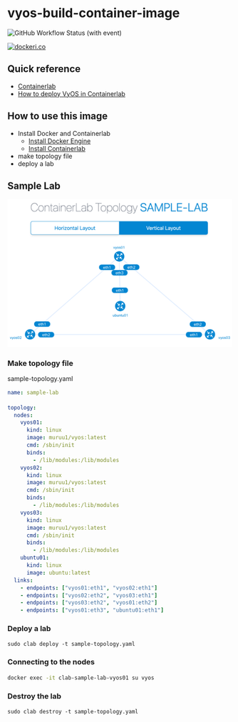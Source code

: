 # vyos-build-container-image

![GitHub Workflow Status (with event)](https://img.shields.io/github/actions/workflow/status/mu-ruU1/vyos-build-container-image/vyos-build-container-image.yaml?style=for-the-badge)

[![dockeri.co](https://dockerico.blankenship.io/image/muruu1/vyos)](https://hub.docker.com/r/muruu1/vyos)

## Quick reference

- [Containerlab](https://containerlab.dev/)
- [How to deploy VyOS in Containerlab](https://docs.google.com/document/d/1TUUVGLzetAX7_BIO6qtKDCC89j40eHa7bZrGiM5a3j8/edit?usp=sharing)

## How to use this image

- Install Docker and Containerlab
  - [Install Docker Engine](https://docs.docker.com/engine/install/)
  - [Install Containerlab](https://containerlab.dev/install/)
- make topology file
- deploy a lab

## Sample Lab

![sample-lab](./image/sample-lab.png)

### Make topology file

sample-topology.yaml

```yaml=sample-topology.yaml
name: sample-lab

topology:
  nodes:
    vyos01:
      kind: linux
      image: muruu1/vyos:latest
      cmd: /sbin/init
      binds:
        - /lib/modules:/lib/modules
    vyos02:
      kind: linux
      image: muruu1/vyos:latest
      cmd: /sbin/init
      binds:
        - /lib/modules:/lib/modules
    vyos03:
      kind: linux
      image: muruu1/vyos:latest
      cmd: /sbin/init
      binds:
        - /lib/modules:/lib/modules
    ubuntu01:
      kind: linux
      image: ubuntu:latest
  links:
    - endpoints: ["vyos01:eth1", "vyos02:eth1"]
    - endpoints: ["vyos02:eth2", "vyos03:eth1"]
    - endpoints: ["vyos03:eth2", "vyos01:eth2"]
    - endpoints: ["vyos01:eth3", "ubuntu01:eth1"]
```

### Deploy a lab

```
sudo clab deploy -t sample-topology.yaml
```

### Connecting to the nodes

```bash
docker exec -it clab-sample-lab-vyos01 su vyos
```

### Destroy the lab

```
sudo clab destroy -t sample-topology.yaml
```
